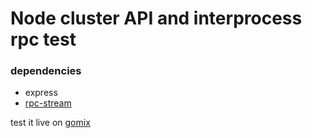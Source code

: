 # Node cluster API and interprocess rpc test

### dependencies
* express
* [rpc-stream](https://github.com/dominictarr/rpc-stream)

test it live on [gomix](https://poised-foam.gomix.me/)
